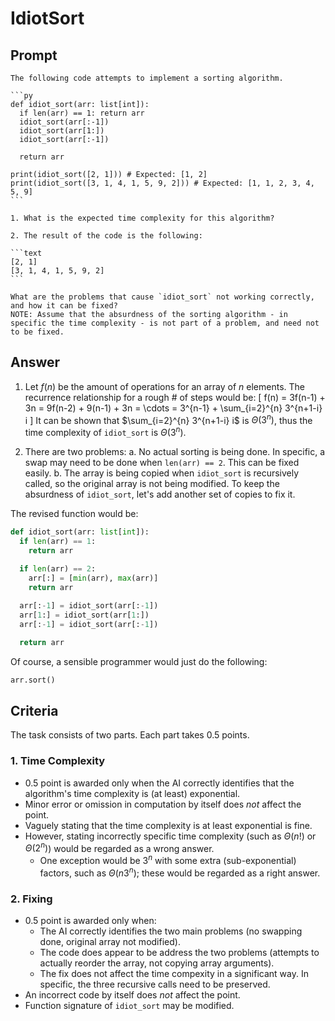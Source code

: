 # IdiotSort

## Prompt

````text
The following code attempts to implement a sorting algorithm.

```py
def idiot_sort(arr: list[int]):
  if len(arr) == 1: return arr
  idiot_sort(arr[:-1])
  idiot_sort(arr[1:])
  idiot_sort(arr[:-1])

  return arr

print(idiot_sort([2, 1])) # Expected: [1, 2]
print(idiot_sort([3, 1, 4, 1, 5, 9, 2])) # Expected: [1, 1, 2, 3, 4, 5, 9]
```

1. What is the expected time complexity for this algorithm?

2. The result of the code is the following:

```text
[2, 1]
[3, 1, 4, 1, 5, 9, 2]
```

What are the problems that cause `idiot_sort` not working correctly, and how it can be fixed?
NOTE: Assume that the absurdness of the sorting algorithm - in specific the time complexity - is not part of a problem, and need not to be fixed.
````

## Answer

1. Let $f(n)$ be the amount of operations for an array of $n$ elements. The recurrence relationship for a rough \# of steps would be:
\[ f(n) = 3f(n-1) + 3n = 9f(n-2) + 9(n-1) + 3n = \cdots = 3^{n-1} + \sum_{i=2}^{n} 3^{n+1-i} i \]
It can be shown that $\sum_{i=2}^{n} 3^{n+1-i} i$ is $\Theta(3^n)$, thus the time complexity of `idiot_sort` is $\Theta(3^n)$.

2. There are two problems:
  a. No actual sorting is being done. In specific, a swap may need to be done when `len(arr) == 2`. This can be fixed easily.
  b. The array is being copied when `idiot_sort` is recursively called, so the original array is not being modified. To keep the absurdness of `idiot_sort`, let's add another set of copies to fix it.

The revised function would be:

```py
def idiot_sort(arr: list[int]):
  if len(arr) == 1:
    return arr

  if len(arr) == 2:
    arr[:] = [min(arr), max(arr)]
    return arr
  
  arr[:-1] = idiot_sort(arr[:-1])
  arr[1:] = idiot_sort(arr[1:])
  arr[:-1] = idiot_sort(arr[:-1])

  return arr
```

Of course, a sensible programmer would just do the following:

```py
arr.sort()
```

## Criteria

The task consists of two parts. Each part takes 0.5 points.

### 1. Time Complexity

- 0.5 point is awarded only when the AI correctly identifies that the algorithm's time complexity is (at least) exponential.
- Minor error or omission in computation by itself does *not* affect the point.
- Vaguely stating that the time complexity is at least exponential is fine.
- However, stating incorrectly specific time complexity (such as $\Theta( n! )$ or $\Theta( 2^n )$) would be regarded as a wrong answer.
  - One exception would be $3^n$ with some extra (sub-exponential) factors, such as $\Theta( n 3^n )$; these would be regarded as a right answer.

### 2. Fixing

- 0.5 point is awarded only when:
  - The AI correctly identifies the two main problems (no swapping done, original array not modified).
  - The code does appear to be address the two problems (attempts to actually reorder the array, not copying array arguments).
  - The fix does not affect the time compexity in a significant way. In specific, the three recursive calls need to be preserved.
- An incorrect code by itself does *not* affect the point.
- Function signature of `idiot_sort` may be modified.
